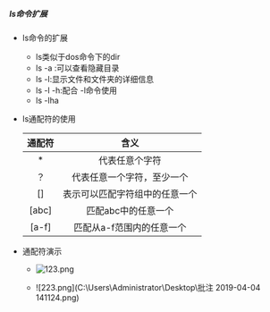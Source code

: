 



##### ls命令扩展

+ ls命令的扩展
  + ls类似于dos命令下的dir
  + ls -a :可以查看隐藏目录
  + ls -l:显示文件和文件夹的详细信息
  + ls -l -h:配合 -l命令使用
  + ls -lha

+ ls通配符的使用

  | 通配符 |              含义              |
  | :----: | :----------------------------: |
  |   *    |         代表任意个字符         |
  |   ？   |   代表任意一个字符，至少一个   |
  |   []   | 表示可以匹配字符组中的任意一个 |
  | [abc]  |      匹配abc中的任意一个       |
  | [a-f]  |   匹配从a-f范围内的任意一个    |

+ 通配符演示

  + ![123.png](C:\Users\Administrator\Desktop\1554349913.jpg)

  + ![223.png](C:\Users\Administrator\Desktop\批注 2019-04-04 141124.png)

